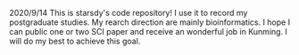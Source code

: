 2020/9/14
This is starsdy's code repository! 
I use it to record my postgraduate studies. 
My rearch direction are mainly bioinformatics. 
I hope I can public one or two SCI paper and receive an wonderful job in Kunming.
I will do my best to achieve this goal.

